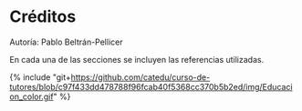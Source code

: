 # Créditos

Autoría: Pablo Beltrán-Pellicer

En cada una de las secciones se incluyen las referencias utilizadas.


{% include "git+https://github.com/catedu/curso-de-tutores/blob/c97f433dd478788f96fcab40f5368cc370b5b2ed/img/Educacion_color.gif" %}


